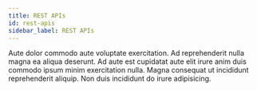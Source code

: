 ```yaml
---
title: REST APIs
id: rest-apis
sidebar_label: REST APIs
---
```


Aute dolor commodo aute voluptate exercitation. Ad reprehenderit nulla magna ea aliqua deserunt. Ad aute est cupidatat aute elit irure anim duis commodo ipsum minim exercitation nulla. Magna consequat ut incididunt reprehenderit aliquip. Non duis incididunt do irure adipisicing.


